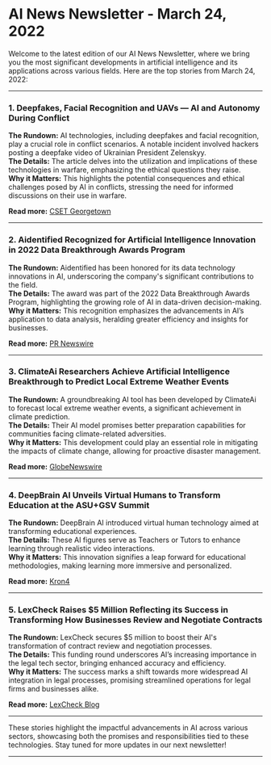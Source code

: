 
# AI News Newsletter - March 24, 2022

Welcome to the latest edition of our AI News Newsletter, where we bring you the most significant developments in artificial intelligence and its applications across various fields. Here are the top stories from March 24, 2022:

---

### 1. Deepfakes, Facial Recognition and UAVs — AI and Autonomy During Conflict  
**The Rundown:** AI technologies, including deepfakes and facial recognition, play a crucial role in conflict scenarios. A notable incident involved hackers posting a deepfake video of Ukrainian President Zelenskyy.  
**The Details:** The article delves into the utilization and implications of these technologies in warfare, emphasizing the ethical questions they raise.  
**Why it Matters:** This highlights the potential consequences and ethical challenges posed by AI in conflicts, stressing the need for informed discussions on their use in warfare.

**Read more:** [CSET Georgetown](https://cset.georgetown.edu/newsletter/march-24-2022/)  

---

### 2. Aidentified Recognized for Artificial Intelligence Innovation in 2022 Data Breakthrough Awards Program  
**The Rundown:** Aidentified has been honored for its data technology innovations in AI, underscoring the company's significant contributions to the field.  
**The Details:** The award was part of the 2022 Data Breakthrough Awards Program, highlighting the growing role of AI in data-driven decision-making.  
**Why it Matters:** This recognition emphasizes the advancements in AI’s application to data analysis, heralding greater efficiency and insights for businesses.

**Read more:** [PR Newswire](https://www.prnewswire.com/news-releases/aidentified-recognized-for-artificial-intelligence-innovation-in-2022-data-breakthrough-awards-program-301510034.html)  

---

### 3. ClimateAi Researchers Achieve Artificial Intelligence Breakthrough to Predict Local Extreme Weather Events  
**The Rundown:** A groundbreaking AI tool has been developed by ClimateAi to forecast local extreme weather events, a significant achievement in climate prediction.  
**The Details:** Their AI model promises better preparation capabilities for communities facing climate-related adversities.  
**Why it Matters:** This development could play an essential role in mitigating the impacts of climate change, allowing for proactive disaster management.

**Read more:** [GlobeNewswire](https://www.globenewswire.com/news-release/2022/03/24/2409473/0/en/ClimateAi-Researchers-Achieve-Artificial-Intelligence-Breakthrough-to-Predict-Local-Extreme-Weather-Events.html)

---

### 4. DeepBrain AI Unveils Virtual Humans to Transform Education at the ASU+GSV Summit  
**The Rundown:** DeepBrain AI introduced virtual human technology aimed at transforming educational experiences.  
**The Details:** These AI figures serve as Teachers or Tutors to enhance learning through realistic video interactions.  
**Why it Matters:** This innovation signifies a leap forward for educational methodologies, making learning more immersive and personalized.

**Read more:** [Kron4](https://www.kron4.com/business/press-releases/cision/20220324CN00960/deepbrain-ai-unveils-virtual-humans-to-transform-education-at-the-asugsv-summit/)

---

### 5. LexCheck Raises $5 Million Reflecting its Success in Transforming How Businesses Review and Negotiate Contracts  
**The Rundown:** LexCheck secures $5 million to boost their AI's transformation of contract review and negotiation processes.  
**The Details:** This funding round underscores AI’s increasing importance in the legal tech sector, bringing enhanced accuracy and efficiency.  
**Why it Matters:** The success marks a shift towards more widespread AI integration in legal processes, promising streamlined operations for legal firms and businesses alike.

**Read more:** [LexCheck Blog](https://blog.lexcheck.com/press)

---

These stories highlight the impactful advancements in AI across various sectors, showcasing both the promises and responsibilities tied to these technologies. Stay tuned for more updates in our next newsletter!

---
